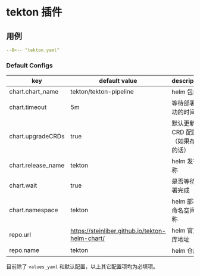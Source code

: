 # tekton 插件

## 用例

```yaml
--8<-- "tekton.yaml"
```

### Default Configs

| key                | default value                                   | description                                        |
| ----               | ----                                            | ----                                               |
| chart.chart_name   | tekton/tekton-pipeline                          | helm 包名称                                        |
| chart.timeout      | 5m                                              | 等待部署成功的时间                                 |
| chart.upgradeCRDs  | true                                            | 默认更新 CRD 配置（如果存在的话）                  |
| chart.release_name | tekton                                          | helm 发布名称                                      |
| chart.wait         | true                                            | 是否等待部署完成                                   |
| chart.namespace    | tekton                                          | helm 部署的命名空间名称                            |
| repo.url           | https://steinliber.github.io/tekton-helm-chart/ | helm 官方仓库地址                                  |
| repo.name          | tekton                                          | helm 仓库名                                        |

目前除了 `values_yaml` 和默认配置，以上其它配置项均为必填项。
